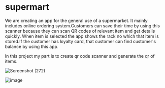 # supermart
We are creating an app for the general use of a supermarket. It mainly includes online ordering system.Customers can save their time by using this scanner because they can scan QR codes of relevant item and get details quickly. When item is selected the app shows the rack no which that item is stored.If the customer has loyalty card, that customer can find customer's balance by using this app.

In this project my part is to create qr code scanner and generate the qr of items.

![Screenshot (272)](https://user-images.githubusercontent.com/68580812/199956084-9622d366-3cfe-424d-aa99-b4ce78f87755.png)

![image](https://user-images.githubusercontent.com/68580812/199956208-a52c5aaa-6566-45b1-b764-680ae2956e0e.png)




